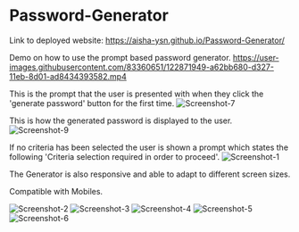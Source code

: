 # Password-Generator

Link to deployed website: https://aisha-ysn.github.io/Password-Generator/

Demo on how to use the prompt based password generator.
https://user-images.githubusercontent.com/83360651/122871949-a62bb680-d327-11eb-8d01-ad8434393582.mp4

This is the prompt that the user is presented with when they click the 'generate password' button for the first time.
![Screenshot-7](https://user-images.githubusercontent.com/83360651/122872054-ceb3b080-d327-11eb-8836-3b746cfac594.JPG)

This is how the generated password is displayed to the user.
![Screenshot-9](https://user-images.githubusercontent.com/83360651/122872126-e428da80-d327-11eb-94b2-82208e149328.JPG)

If no criteria has been selected the user is shown a prompt which states the following 'Criteria selection required in order to proceed'.
![Screenshot-1](https://user-images.githubusercontent.com/83360651/122872360-4255bd80-d328-11eb-90d7-a54eeb301ec8.JPG)


The Generator is also responsive and able to adapt to different screen sizes.


Compatible with Mobiles.

![Screenshot-2](https://user-images.githubusercontent.com/83360651/122872191-fe62b880-d327-11eb-9277-a178c5a8c49e.jpeg)
![Screenshot-3](https://user-images.githubusercontent.com/83360651/122872200-015da900-d328-11eb-9aee-930764bd3211.jpeg)
![Screenshot-4](https://user-images.githubusercontent.com/83360651/122872201-015da900-d328-11eb-8f31-07980e23fb26.jpeg)
![Screenshot-5](https://user-images.githubusercontent.com/83360651/122872204-04589980-d328-11eb-8973-78397055b1e8.jpeg)
![Screenshot-6](https://user-images.githubusercontent.com/83360651/122872206-04589980-d328-11eb-8bc8-9ad39a63e62a.jpeg)

